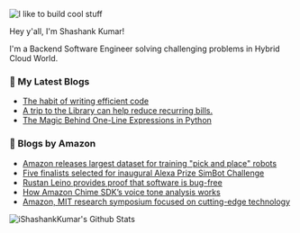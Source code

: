 ![I like to build cool stuff](https://res.cloudinary.com/dt8g3rhcy/image/upload/v1595929574/i_like_to_build_cool_shit._1_nzbwjh.png)

Hey y'all, I'm Shashank Kumar! 

I'm a Backend Software Engineer solving challenging problems in Hybrid Cloud World.

### 📕 My Latest Blogs
<!-- BLOG-POST-LIST:START -->
- [The habit of writing efficient code](https://medium.com/@ishashankkumar/the-habit-of-writing-efficient-code-153b05f04269?source=rss-d24dda280d5f------2)
- [A trip to the Library can help reduce recurring bills.](https://medium.com/swlh/a-trip-to-the-library-can-help-reduce-recurring-bills-23bca495cdf5?source=rss-d24dda280d5f------2)
- [The Magic Behind One-Line Expressions in Python](https://medium.com/swlh/the-magic-behind-one-line-expressions-in-python-816c10180c5c?source=rss-d24dda280d5f------2)
<!-- BLOG-POST-LIST:END -->

### 📕 Blogs by Amazon
<!-- AMAZON-BLOG-POST-LIST:START -->
- [Amazon releases largest dataset for training &quot;pick and place&quot; robots](https://www.amazon.science/blog/amazon-releases-largest-dataset-for-training-pick-and-place-robots)
- [Five finalists selected for inaugural Alexa Prize SimBot Challenge](https://www.amazon.science/alexa-prize/simbot-challenge/one)
- [Rustan Leino provides proof that software is bug-free](https://www.amazon.science/working-at-amazon/rustan-leino-provides-proof-that-software-is-bug-free)
- [How Amazon Chime SDK’s voice tone analysis works](https://www.amazon.science/blog/how-amazon-chime-sdks-voice-tone-analysis-works)
- [Amazon, MIT research symposium focused on cutting-edge technology](https://www.amazon.science/news-and-features/amazon-and-mit-research-symposium-focused-on-cutting-edge-technology)
<!-- AMAZON-BLOG-POST-LIST:END -->



<img align="center" alt="iShashankKumar's Github Stats" src="https://github-readme-stats.vercel.app/api?username=ishashankkumar&show_icons=true&hide_border=true" />
